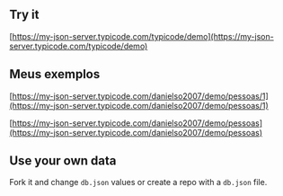 ## Try it

[https://my-json-server.typicode.com/typicode/demo](https://my-json-server.typicode.com/typicode/demo)


## Meus exemplos

[https://my-json-server.typicode.com/danielso2007/demo/pessoas/1](https://my-json-server.typicode.com/danielso2007/demo/pessoas/1)

[https://my-json-server.typicode.com/danielso2007/demo/pessoas](https://my-json-server.typicode.com/danielso2007/demo/pessoas)

## Use your own data

Fork it and change `db.json` values or create a repo with a `db.json` file.
